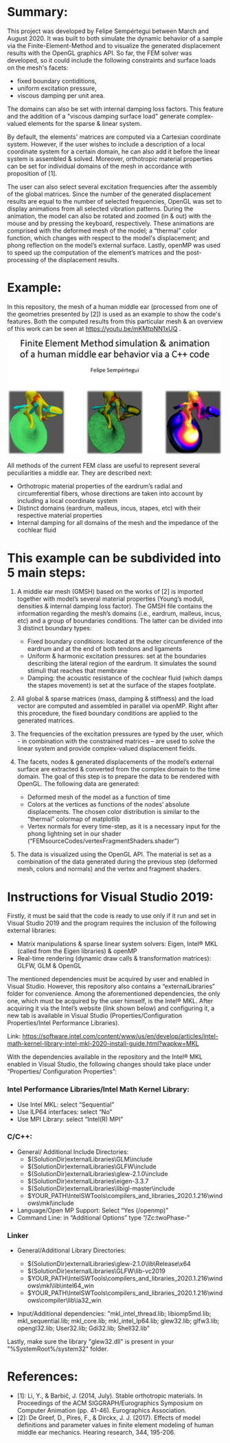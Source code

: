 # Summary:

This project was developed by Felipe Sempértegui between March and August 2020. It was built to both simulate the dynamic behavior of a sample via the Finite-Element-Method and to visualize the generated displacement results with the OpenGL graphics API. So far, the FEM solver was developed, so it could include the following constraints and surface loads on the mesh's facets:
* fixed boundary contiditions,
* uniform excitation pressure,
* viscous damping per unit area.

The domains can also be set with internal damping loss factors. This feature and the addition of a "viscous damping surface load" generate complex-valued elements for the sparse & linear system. 

By default, the elements' matrices are computed via a Cartesian coordinate system. However, if the user wishes to include a description of a local coordinate system for a certain domain, he can also add it before the linear system is assembled & solved. Moreover, orthotropic material properties can be set for individual domains of the mesh in accordance with proposition of [1].

The user can also select several excitation frequencies after the assembly of the global matrices. Since the number of the generated displacement results are equal to the number of selected frequencies, OpenGL was set to display animations from all selected vibration patterns. During the animation, the model can also be rotated and zoomed (in & out) with the mouse and by pressing the keyboard, respectively. These animations are comprised with the deformed mesh of the model; a “thermal” color function, which changes with respect to the model's displacement; and phong reflection on the model’s external surface. Lastly, openMP was used to speed up the computation of the element’s matrices and the post-processing of the displacement results.

# Example:

In this repository, the mesh of a human middle ear (processed from one of the geometries presented by [2]) is used as an example to show the code's features. Both the computed results from this particular mesh & an overview of this work can be seen at https://youtu.be/mKMtpNN1xUQ .

<img src="images/presentation.png" width="500" >

All methods of the current FEM class are useful to represent several peculiarities a middle ear. They are described next:
* Orthotropic material properties of the eardrum’s radial and circumferential fibers, whose directions are taken into account by including a local coordinate system
* Distinct domains (eardrum, malleus, incus, stapes, etc) with their respective material properties
* Internal damping for all domains of the mesh and the impedance of the cochlear fluid

# This example can be subdivided into 5 main steps:

1. A middle ear mesh (GMSH) based on the works of [2] is imported together with model’s several material properties (Young’s moduli, densities & internal damping loss factor). The GMSH file contains the information regarding the mesh’s domains (i.e., eardrum, malleus, incus, etc) and a group of boundaries conditions. The latter can be divided into 3 distinct boundary types:
   * Fixed boundary conditions: located at the outer circumference of the eardrum and at the end of both tendons and ligaments
   * Uniform & harmonic excitation pressures: set at the boundaries describing the lateral region of the eardrum. It simulates the sound stimuli that reaches that membrane
   * Damping: the acoustic resistance of the cochlear fluid (which damps the stapes movement) is set at the surface of the stapes footplate.

2. All global & sparse matrices (mass, damping & stiffness) and the load vector are computed and assembled in parallel via openMP. Right after this procedure, the fixed boundary conditions are applied to the generated matrices.

3. The frequencies of the excitation pressures are typed by the user, which -  in combination with the constrained matrices – are used to solve the linear system and provide complex-valued displacement fields.

4. The facets, nodes & generated displacements of the model’s external surface are extracted & converted from the complex domain to the time domain. The goal of this step is to prepare the data to be rendered with OpenGL. The following data are generated:
   * Deformed mesh of the model as a function of time
   * Colors at the vertices as functions of the nodes’ absolute displacements. The chosen color distribution is similar to the “thermal” colormap of matplotlib
   * Vertex normals for every time-step, as it is a necessary input for the phong lightning set in our shader (“FEMsourceCodes/vertexFragmentShaders.shader”)
   
5. The data is visualized using the OpenGL API. The material is set as a combination of the data generated during the previous step (deformed mesh, colors and normals) and the vertex and fragment shaders.


# Instructions for Visual Studio 2019:

Firstly, it must be said that the code is ready to use only if it run and set in Visual Studio 2019 and the program requires the inclusion of the following external libraries:

* Matrix manipulations & sparse linear system solvers: Eigen, Intel® MKL (called from the Eigen libraries) & openMP
* Real-time rendering (dynamic draw calls & transformation matrices): GLFW, GLM & OpenGL

The mentioned dependencies must be acquired by user and enabled in Visual Studio. However, this repository also contains a “externalLibraries” folder for convenience. Among the aforementioned dependencies, the only one, which must be acquired by the user himself, is the Intel® MKL. After acquiring it via the Intel’s website (link shown below) and configuring it, a new tab is available in Visual Studio (Properties/Configuration Properties/Intel Performance Libraries).

Link: https://software.intel.com/content/www/us/en/develop/articles/intel-math-kernel-library-intel-mkl-2020-install-guide.html?wapkw=MKL

With the dependencies available in the repository and the Intel® MKL enabled in Visual Studio, the following changes should take place under “Properties/ Configuration Properties”:

### Intel Performance Libraries/Intel Math Kernel Library:
* Use Intel MKL: select “Sequential”
* Use ILP64 interfaces: select “No”
* Use MPI Library: select “Intel(R) MPI”

### C/C++:

* General/ Additional Include Directories:
   * $(SolutionDir)externalLibraries\GLM\include
   * $(SolutionDir)externalLibraries\GLFW\include
   * $(SolutionDir)externalLibraries\glew-2.1.0\include
   * $(SolutionDir)externalLibraries\eigen-3.3.7
   * $(SolutionDir)externalLibraries\libigl-master\include
   * $YOUR_PATH\IntelSWTools\compilers_and_libraries_2020.1.216\windows\mkl\include
* Language/Open MP Support: Select “Yes (/openmp)”
* Command Line: in “Additional Options” type “/Zc:twoPhase-”

### Linker

* General/Additional Library Directories:
   * $(SolutionDir)externalLibraries\glew-2.1.0\lib\Release\x64
   * $(SolutionDir)externalLibraries\GLFW\lib-vc2019
   * $YOUR_PATH\IntelSWTools\compilers_and_libraries_2020.1.216\windows\mkl\lib\intel64_win
   * $YOUR_PATH\IntelSWTools\compilers_and_libraries_2020.1.216\windows\compiler\lib\ia32_win

* Input/Additional dependencies: "mkl_intel_thread.lib; libiomp5md.lib; mkl_sequential.lib; mkl_core.lib; mkl_intel_lp64.lib; glew32.lib; glfw3.lib; opengl32.lib; User32.lib; Gdi32.lib; Shell32.lib"

Lastly, make sure the library "glew32.dll" is present in your "%SystemRoot%/system32" folder.


# References:
* [1]: Li, Y., & Barbič, J. (2014, July). Stable orthotropic materials. In Proceedings of the ACM SIGGRAPH/Eurographics Symposium on Computer Animation (pp. 41-46). Eurographics Association.
* [2]: De Greef, D., Pires, F., & Dirckx, J. J. (2017). Effects of model definitions and parameter values in finite element modeling of human middle ear mechanics. Hearing research, 344, 195-206.
